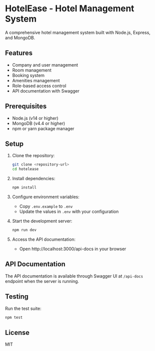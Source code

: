 # HotelEase - Hotel Management System

A comprehensive hotel management system built with Node.js, Express, and MongoDB.

## Features

- Company and user management
- Room management
- Booking system
- Amenities management
- Role-based access control
- API documentation with Swagger

## Prerequisites

- Node.js (v14 or higher)
- MongoDB (v4.4 or higher)
- npm or yarn package manager

## Setup

1. Clone the repository:
   ```bash
   git clone <repository-url>
   cd hotelease
   ```

2. Install dependencies:
   ```bash
   npm install
   ```

3. Configure environment variables:
   - Copy `.env.example` to `.env`
   - Update the values in `.env` with your configuration

4. Start the development server:
   ```bash
   npm run dev
   ```

5. Access the API documentation:
   - Open http://localhost:3000/api-docs in your browser

## API Documentation

The API documentation is available through Swagger UI at `/api-docs` endpoint when the server is running.

## Testing

Run the test suite:
```bash
npm test
```

## License

MIT